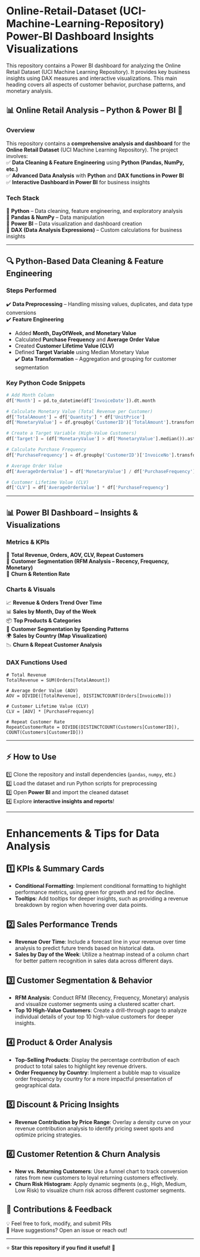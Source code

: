 # Online-Retail-Dataset (UCI-Machine-Learning-Repository) Power-BI Dashboard Insights Visualizations
This repository contains a Power BI dashboard for analyzing the Online Retail Dataset (UCI Machine Learning Repository). It provides key business insights using DAX measures and interactive visualizations. This main heading covers all aspects of customer behavior, purchase patterns, and monetary analysis.
## 📊 Online Retail Analysis – Python & Power BI 🚀  

### **Overview**  
This repository contains a **comprehensive analysis and dashboard** for the **Online Retail Dataset** (UCI Machine Learning Repository). The project involves:  
✅ **Data Cleaning & Feature Engineering** using **Python (Pandas, NumPy, etc.)**  
✅ **Advanced Data Analysis** with **Python** and **DAX functions in Power BI**  
✅ **Interactive Dashboard in Power BI** for business insights  

### **Tech Stack**  
🔹 **Python** – Data cleaning, feature engineering, and exploratory analysis  
🔹 **Pandas & NumPy** – Data manipulation  
🔹 **Power BI** – Data visualization and dashboard creation  
🔹 **DAX (Data Analysis Expressions)** – Custom calculations for business insights  

---

## 🔍 **Python-Based Data Cleaning & Feature Engineering**  
### **Steps Performed**  
✔️ **Data Preprocessing** – Handling missing values, duplicates, and data type conversions  
✔️ **Feature Engineering**  
   - Added **Month, DayOfWeek, and Monetary Value**  
   - Calculated **Purchase Frequency** and **Average Order Value**  
   - Created **Customer Lifetime Value (CLV)**  
   - Defined **Target Variable** using Median Monetary Value  
✔️ **Data Transformation** – Aggregation and grouping for customer segmentation  

### **Key Python Code Snippets**  
```python
# Add Month Column
df['Month'] = pd.to_datetime(df['InvoiceDate']).dt.month  

# Calculate Monetary Value (Total Revenue per Customer)
df['TotalAmount'] = df['Quantity'] * df['UnitPrice']  
df['MonetaryValue'] = df.groupby('CustomerID')['TotalAmount'].transform('sum')  

# Create a Target Variable (High-Value Customers)
df['Target'] = (df['MonetaryValue'] > df['MonetaryValue'].median()).astype(int)  

# Calculate Purchase Frequency
df['PurchaseFrequency'] = df.groupby('CustomerID')['InvoiceNo'].transform('nunique')  

# Average Order Value
df['AverageOrderValue'] = df['MonetaryValue'] / df['PurchaseFrequency']  

# Customer Lifetime Value (CLV)
df['CLV'] = df['AverageOrderValue'] * df['PurchaseFrequency']
```

---

## 📊 **Power BI Dashboard – Insights & Visualizations**  
### **Metrics & KPIs**  
📌 **Total Revenue, Orders, AOV, CLV, Repeat Customers**  
📌 **Customer Segmentation (RFM Analysis – Recency, Frequency, Monetary)**  
📌 **Churn & Retention Rate**  

### **Charts & Visuals**  
📈 **Revenue & Orders Trend Over Time**  
📊 **Sales by Month, Day of the Week**  
📦 **Top Products & Categories**  
👥 **Customer Segmentation by Spending Patterns**  
🌍 **Sales by Country (Map Visualization)**  
📉 **Churn & Repeat Customer Analysis**  

### **DAX Functions Used**  
```DAX
# Total Revenue
TotalRevenue = SUM(Orders[TotalAmount])

# Average Order Value (AOV)
AOV = DIVIDE([TotalRevenue], DISTINCTCOUNT(Orders[InvoiceNo]))

# Customer Lifetime Value (CLV)
CLV = [AOV] * [PurchaseFrequency]

# Repeat Customer Rate
RepeatCustomerRate = DIVIDE(DISTINCTCOUNT(Customers[CustomerID]), COUNT(Customers[CustomerID]))
```

---

## ⚡ **How to Use**  
1️⃣ Clone the repository and install dependencies (`pandas`, `numpy`, etc.)  
2️⃣ Load the dataset and run Python scripts for preprocessing  
3️⃣ Open **Power BI** and import the cleaned dataset  
4️⃣ Explore **interactive insights and reports**!  

---

# Enhancements & Tips for Data Analysis

## 1️⃣ KPIs & Summary Cards
- **Conditional Formatting**: Implement conditional formatting to highlight performance metrics, using green for growth and red for decline.
- **Tooltips**: Add tooltips for deeper insights, such as providing a revenue breakdown by region when hovering over data points.

## 2️⃣ Sales Performance Trends
- **Revenue Over Time**: Include a forecast line in your revenue over time analysis to predict future trends based on historical data.
- **Sales by Day of the Week**: Utilize a heatmap instead of a column chart for better pattern recognition in sales data across different days.

## 3️⃣ Customer Segmentation & Behavior
- **RFM Analysis**: Conduct RFM (Recency, Frequency, Monetary) analysis and visualize customer segments using a clustered scatter chart.
- **Top 10 High-Value Customers**: Create a drill-through page to analyze individual details of your top 10 high-value customers for deeper insights.

## 4️⃣ Product & Order Analysis
- **Top-Selling Products**: Display the percentage contribution of each product to total sales to highlight key revenue drivers.
- **Order Frequency by Country**: Implement a bubble map to visualize order frequency by country for a more impactful presentation of geographical data.

## 5️⃣ Discount & Pricing Insights
- **Revenue Contribution by Price Range**: Overlay a density curve on your revenue contribution analysis to identify pricing sweet spots and optimize pricing strategies.

## 6️⃣ Customer Retention & Churn Analysis
- **New vs. Returning Customers**: Use a funnel chart to track conversion rates from new customers to loyal returning customers effectively.
- **Churn Risk Histogram**: Apply dynamic segments (e.g., High, Medium, Low Risk) to visualize churn risk across different customer segments.

## 📢 **Contributions & Feedback**  
💡 Feel free to fork, modify, and submit PRs  
📩 Have suggestions? Open an issue or reach out!  

---

⭐ **Star this repository if you find it useful!** 🚀

